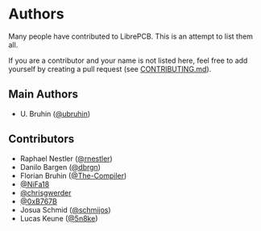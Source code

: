 # Authors

Many people have contributed to LibrePCB. This is an attempt to list them all.

If you are a contributor and your name is not listed here, feel free to add
yourself by creating a pull request (see [CONTRIBUTING.md](CONTRIBUTING.md)).

## Main Authors
- U. Bruhin ([@ubruhin](https://github.com/ubruhin))

## Contributors
- Raphael Nestler ([@rnestler](https://github.com/rnestler))
- Danilo Bargen ([@dbrgn](https://github.com/dbrgn))
- Florian Bruhin ([@The-Compiler](https://github.com/The-Compiler))
- [@NiFa18](https://github.com/NiFa18)
- [@chrisgwerder](https://github.com/chrisgwerder)
- [@0xB767B](https://github.com/0xB767B)
- Josua Schmid ([@schmijos](https://github.com/schmijos))
- Lucas Keune ([@5n8ke](https://github.com/5n8ke))
